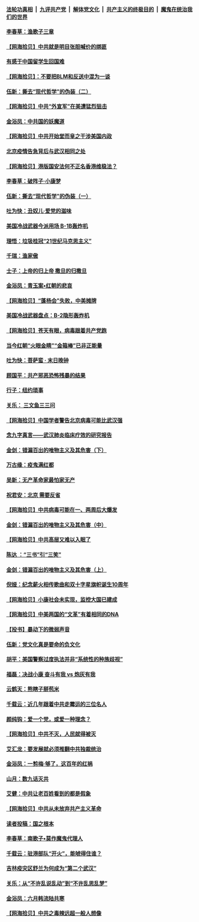 ####  [法轮功真相](../../../../basic/blob/master/README.md?t=06271531) &nbsp;|&nbsp; [九评共产党](../../../../9ping.md/blob/master/README.md?t=06271531) &nbsp;|&nbsp; [解体党文化](../../../../jtdwh.md/blob/master/README.md?t=06271531)  &nbsp;|&nbsp; [共产主义的终极目的](../../../../gczydzjmd.md/blob/master/README.md?t=06271531) &nbsp;|&nbsp; [魔鬼在统治我们的世界](../../../../mgztzwmdsj.md/blob/master/README.md?t=06271531) 

#### [李春草：渔歌子三章](../pages/nsc993/n12215653.md?t=06271531) 

#### [【网海拾贝】中共就是明目张胆喊价的绑匪](../pages/nsc993/n12215381.md?t=06271531) 

#### [有感于中国留学生回国难](../pages/nsc993/n12212960.md?t=06271531) 

#### [【网海拾贝】：不要把BLM和反送中混为一谈](../pages/nsc993/n12213076.md?t=06271531) 

#### [伍新：撕去“现代哲学”的伪装（二）](../pages/nsc993/n12211310.md?t=06271531) 

#### [【网海拾贝】中共“外宣军”在美遭猛烈狙击](../pages/nsc993/n12211190.md?t=06271531) 

#### [金浴凤：中共国的妖魔道](../pages/nsc993/n12208163.md?t=06271531) 

#### [【网海拾贝】中共开始堂而皇之干涉美国内政](../pages/nsc993/n12205646.md?t=06271531) 

#### [北京疫情告急背后与武汉相同之处](../pages/nsc993/n12201610.md?t=06271531) 

#### [【网海拾贝】港版国安法何不正名香港维稳法？](../pages/nsc993/n12203675.md?t=06271531) 

#### [李春草：破阵子·小康梦](../pages/nsc993/n12202996.md?t=06271531) 

#### [伍新：撕去“现代哲学”的伪装（一）](../pages/nsc993/n12202666.md?t=06271531) 

#### [吐为快：丑奴儿·爱党的滋味](../pages/nsc993/n12202630.md?t=06271531) 

#### [美国冷战武器今派用场 B-1B轰炸机](../pages/nsc993/n12202368.md?t=06271531) 

#### [理悟：垃圾桂冠“21世纪马克思主义”](../pages/nsc993/n12201220.md?t=06271531) 

#### [千瑞：渔家傲](../pages/nsc993/n12201174.md?t=06271531) 

#### [士子：上帝的归上帝 撒旦的归撒旦](../pages/nsc993/n12199902.md?t=06271531) 

#### [金浴凤：青玉案•红朝的悲哀](../pages/nsc993/n12199650.md?t=06271531) 

#### [【网海拾贝】“蓬杨会”失败，中美摊牌](../pages/nsc993/n12199598.md?t=06271531) 

#### [美国冷战武器盘点：B-2隐形轰炸机](../pages/nsc993/n12199226.md?t=06271531) 

#### [【网海拾贝】苍天有眼，病毒跟着共产党跑](../pages/nsc993/n12197648.md?t=06271531) 

#### [当今红朝“火眼金睛”“金箍棒”已非正能量](../pages/nsc993/n12196834.md?t=06271531) 

#### [吐为快：菩萨蛮 · 末日晚钟](../pages/nsc993/n12196689.md?t=06271531) 

#### [顾国平：共产邪恶恐怖残暴的结果](../pages/nsc993/n12195238.md?t=06271531) 

#### [行子：纽约琐事](../pages/nsc993/n12194752.md?t=06271531) 

#### [关乐： 三文鱼三三问](../pages/nsc993/n12194626.md?t=06271531) 

#### [【网海拾贝】中国学者警告北京病毒可能比武汉强](../pages/nsc993/n12193964.md?t=06271531) 

#### [念九字真言——武汉肺炎临床疗效的研究报告](../pages/nsc993/n12190804.md?t=06271531) 

#### [金剑：错漏百出的唯物主义及其危害（下）](../pages/nsc993/n12191909.md?t=06271531) 

#### [万古缘：疫鬼满红都](../pages/nsc993/n12191847.md?t=06271531) 

#### [吴新：无产革命家最怕家无产](../pages/nsc993/n12191806.md?t=06271531) 

#### [祝君安：北京 需要反省](../pages/nsc993/n12191766.md?t=06271531) 

#### [【网海拾贝】中共病毒可能在一、两周后大爆发](../pages/nsc993/n12190517.md?t=06271531) 

#### [金剑：错漏百出的唯物主义及其危害（中）](../pages/nsc993/n12188778.md?t=06271531) 

#### [【网海拾贝】中共高层又难以入眠了](../pages/nsc993/n12188425.md?t=06271531) 

#### [陈达 ：“三书”引“三笑”](../pages/nsc993/n12187929.md?t=06271531) 

#### [金剑：错漏百出的唯物主义及其危害（上）](../pages/nsc993/n12186502.md?t=06271531) 

#### [倪娅：纪念薪火相传歌曲和双十字星旗帜诞生10周年](../pages/nsc993/n12186439.md?t=06271531) 

#### [【网海拾贝】小康社会未实现，监控大国已建成](../pages/nsc993/n12185468.md?t=06271531) 

#### [【网海拾贝】中美两国的“文革”有着相同的DNA](../pages/nsc993/n12184487.md?t=06271531) 

#### [【投书】暴动下的微弱声音](../pages/nsc993/n12183493.md?t=06271531) 

#### [伍新：党文化真是要命的负文化](../pages/nsc993/n12182742.md?t=06271531) 

#### [胡平：美国警察过度执法并非“系统性的种族歧视”](../pages/nsc993/n12182713.md?t=06271531) 

#### [福磊：决战小康 奋斗有我 vs 炮灰有我](../pages/nsc993/n12182693.md?t=06271531) 

#### [云鹤天：熊瞎子掰苞米](../pages/nsc993/n12182680.md?t=06271531) 

#### [千载云：近几年跟着中共走霉运的三位名人](../pages/nsc993/n12182649.md?t=06271531) 

#### [颜纯钩：爱一个党，或爱一种理念？](../pages/nsc993/n12182640.md?t=06271531) 

#### [【网海拾贝】中共不灭，人民就得被灭](../pages/nsc993/n12180698.md?t=06271531) 

#### [艾汇龙：要发展就必须推翻中共独裁统治](../pages/nsc993/n12180647.md?t=06271531) 

#### [金浴凤：一剪梅·够了，这百年的红祸](../pages/nsc993/n12180002.md?t=06271531) 

#### [山月：数九话灭共](../pages/nsc993/n12179940.md?t=06271531) 

#### [艾健：中共让老百姓看到的都是假象](../pages/nsc993/n12179778.md?t=06271531) 

#### [【网海拾贝】中共从未放弃共产主义革命](../pages/nsc993/n12176687.md?t=06271531) 

#### [读者投稿：国之根本](../pages/nsc993/n12176662.md?t=06271531) 

#### [李春草：南歌子•莫作魔鬼代理人](../pages/nsc993/n12176610.md?t=06271531) 

#### [千载云：驻港部队“开火”，能唬得住谁？](../pages/nsc993/n12176028.md?t=06271531) 

#### [吉林疫灾区舒兰为何成为“第二个武汉”](../pages/nsc993/n12172816.md?t=06271531) 

#### [关乐：从“不许乱说乱动”到“不许乱思乱梦”](../pages/nsc993/n12174760.md?t=06271531) 

#### [金浴凤：六月韩流陆共寒](../pages/nsc993/n12174739.md?t=06271531) 

#### [【网海拾贝】中共之毒辣远超一般人想像](../pages/nsc993/n12174574.md?t=06271531) 


